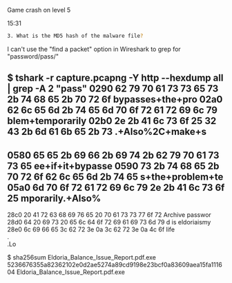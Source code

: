 Game crash on level 5

15:31

```bash
3. What is the MD5 hash of the malware file?
```
I can't use the "find a packet" option in Wireshark to grep for "password/pass/"

$ tshark -r capture.pcapng -Y http --hexdump all | grep -A 2 "pass"
0290  62 79 70 61 73 73 65 73 2b 74 68 65 2b 70 72 6f   bypasses+the+pro
02a0  62 6c 65 6d 2b 74 65 6d 70 6f 72 61 72 69 6c 79   blem+temporarily
02b0  2e 2b 41 6c 73 6f 25 32 43 2b 6d 61 6b 65 2b 73   .+Also%2C+make+s
--
0580  65 65 2b 69 66 2b 69 74 2b 62 79 70 61 73 73 65   ee+if+it+bypasse
0590  73 2b 74 68 65 2b 70 72 6f 62 6c 65 6d 2b 74 65   s+the+problem+te
05a0  6d 70 6f 72 61 72 69 6c 79 2e 2b 41 6c 73 6f 25   mporarily.+Also%
--
28c0  20 41 72 63 68 69 76 65 20 70 61 73 73 77 6f 72    Archive passwor
28d0  64 20 69 73 20 65 6c 64 6f 72 69 61 69 73 6d 79   d is eldoriaismy
28e0  6c 69 66 65 3c 62 72 3e 0a 3c 62 72 3e 0a 4c 6f   life<br>.<br>.Lo

$ sha256sum Eldoria_Balance_Issue_Report.pdf.exe 
5236676355a82362102e0d2ae5274a89cd9198e23bcf0a83609aea15fa111604  Eldoria_Balance_Issue_Report.pdf.exe
